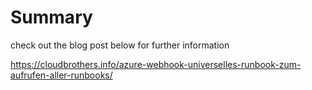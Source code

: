 # Summary

check out the blog post below for further information

https://cloudbrothers.info/azure-webhook-universelles-runbook-zum-aufrufen-aller-runbooks/
